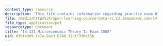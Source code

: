 ```yaml
---
content_type: resource
description: 'This file contains information regarding practice exam 8. '
file: /media/https%3A/open-learning-course-data-rc.s3.amazonaws.com/14-121-microeconomic-theory-i-fall-2015/039f43891c7a9ae3b74032cf733be15b_MIT14_121F15_pexamf08.pdf
file_type: application/pdf
resourcetype: Document
title: '14.121 Microeconomic Theory I: Exam 2008'
uid: 039f4389-1c7a-9ae3-b740-32cf733be15b
---
```


